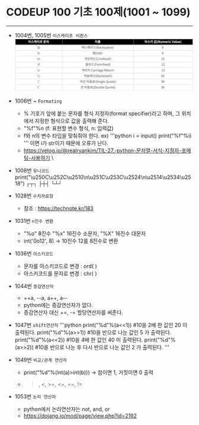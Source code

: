 # CODEUP 100 기초 100제(1001 ~ 1099)
------
- 1004번, 1005번
    `이스케이프 시퀀스`
    ![escape](./img/escape.png)

- 1006번 ~
    `Formating`
    - % 기호가 앞에 붙는 문자를 형식 지정자(format specifier)라고 하며,
      그 위치에서 지정한 형식으로 값을 출력해 준다.
    - "%f"%n (f: 표현할 변수 형식, n: 입력값)
    - f와 n의 변수 타입을 맞춰줘야 한다.
        ex) '''python
            i = input() 
            print("%f"%i)
            '''
            이면 i가 str이기 때문에 오류가 난다. 
    - <https://velog.io/@realryankim/TIL-27.-python-문자열-서식-지정자-포매팅-사용하기>
    \\<!--format형식 대신 (f'—-')을 썼는데 코드업 사이트에서 잘 작동이 안되는것 같다.-->

- 1008번
    `유니코드`
    print("\u250C\u252C\u2510\n\u251C\u253C\u2524\n\u2514\u2534\u2518")
    ┌┬┐
    ├┼┤
    └┴┘

- 1028번
    `수치자료형`
    - 참조 : <https://technote.kr/183>

- 1031번
    `n진수 변환`
    - "%o" 8진수
      "%x" 16진수 소문자, "%X" 16진수 대문자 
    - int('0o12', 8) → 10진수 12를 8진수로 변환
    
- 1036번
    `아스키코드`
    - 문자를 아스키코드로 변경 : ord( )
    - 아스키코드를 문자로 변경 : chr( )

- 1044번
    `증감연산자`
    - ++a, --a, a++, a-- 
    - python에는 증감연산자가 없다. 
    - 증감연산자 대신 +=, -= 할당연산자를 써준다.

- 1047번
    `shift연산자`
    '''python
    print("%d"%(a<<1)) #10을 2배 한 값인 20 이 출력된다.
    print("%d"%(a>>1)) #10을 반으로 나눈 값인 5 가 출력된다.
    print("%d"%(a<<2)) #10을 4배 한 값인 40 이 출력된다.
    print("%d"%(a>>2)) #10을 반으로 나눈 후 다시 반으로 나눈 값인 2 가 출력된다.
    '''

- 1049번
    `비교/관계 연산자`
    - print("%d"%(int(a)>int(b))) → 참이면 1, 거짓이면 0 출력
    - >, <, >=, <=, ==, !=

- 1053번
    `논리 연산자`
    - python에서 논리연산자는 not, and, or
    - <https://dojang.io/mod/page/view.php?id=2192>